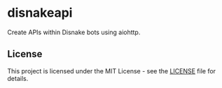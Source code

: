# disnakeapi

Create APIs within Disnake bots using aiohttp.

## License

This project is licensed under the MIT License - see the [LICENSE](./LICENSE) file for details.
